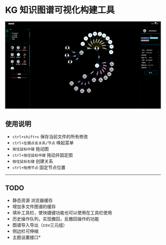 # KG 知识图谱可视化构建工具

![](./static/screenshot.png)

## 使用说明
- `ctrl+shift+s` 保存当前文件的所有修改
- `ctrl+左键点击关系/节点` 唤起菜单
- `按住鼠标中键` 拖动图
- `ctrl+按住鼠标中键` 拖动并固定图
- `按住鼠标右键` 创建关系
- `ctrl+拖拽节点` 固定节点位置

----
## TODO
- 静态资源 浏览器缓存
- 增加多文件图谱的缓存
- 填补工具栏，使快捷键功能也可以使用在工具栏使用
- 历史操作队列，实现撤回，反撤回操作的功能
- 图谱导入导出（csv三元组）
- 侧边栏可伸缩
- 主题设置接口*